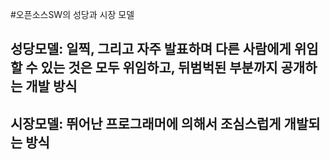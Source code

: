 
#오픈소스SW의 성당과 시장 모델
## 성당모델: 일찍, 그리고 자주 발표하며 다른 사람에게 위임할 수 있는 것은 모두 위임하고, 뒤범벅된 부분까지 공개하는 개발 방식
## 시장모델: 뛰어난 프로그래머에 의해서 조심스럽게 개발되는 방식
